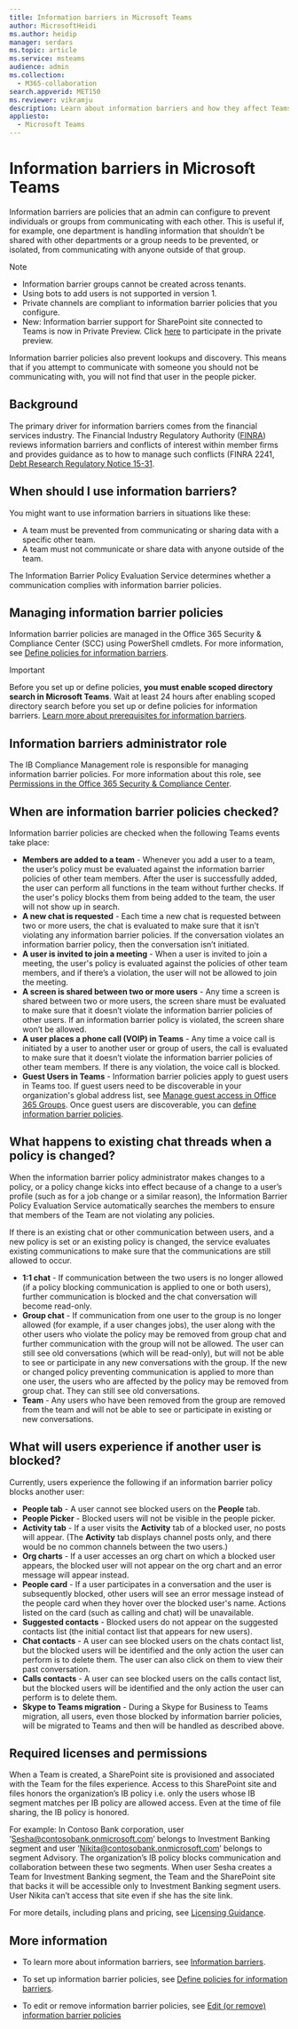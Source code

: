 ```yaml
---
title: Information barriers in Microsoft Teams
author: MicrosoftHeidi
ms.author: heidip
manager: serdars
ms.topic: article
ms.service: msteams
audience: admin
ms.collection: 
  - M365-collaboration
search.appverid: MET150
ms.reviewer: vikramju
description: Learn about information barriers and how they affect Teams.
appliesto: 
  - Microsoft Teams
---
```


# Information barriers in Microsoft Teams

Information barriers are policies that an admin can configure to prevent individuals or groups from communicating with each other. This is useful if, for example, one department is handling information that shouldn’t be shared with other departments or a group needs to be prevented, or isolated, from communicating with anyone outside of that group.

> [!NOTE]
> - Information barrier groups cannot be created across tenants.
> - Using bots to add users is not supported in version 1.
> - Private channels are compliant to information barrier policies that you configure.
> - New: Information barrier support for SharePoint site connected to Teams is now in Private Preview. Click [here](https://forms.office.com/Pages/ResponsePage.aspx?id=v4j5cvGGr0GRqy180BHbR3-O9WDTKhhDtgWfphwS9YhUM0hJNklNRkZKMlhLNDRZNzlEQlVDSjdZVi4u) to participate in the private preview.

Information barrier policies also prevent lookups and discovery. This means that if you attempt to communicate with someone you should not be communicating with, you will not find that user in the people picker.

## Background

The primary driver for information barriers comes from the financial services industry. The Financial Industry Regulatory Authority ([FINRA]( http://www.finra.org)) reviews information barriers and conflicts of interest within member firms and provides guidance as to how to manage such conflicts (FINRA 2241, [Debt Research Regulatory Notice 15-31](http://www.finra.org/sites/default/files/Regulatory-Notice-15-31_0.pdf).  

## When should I use information barriers?

You might want to use information barriers in situations like these:

- A team must be prevented from communicating or sharing data with a specific other team.
- A team must not communicate or share data with anyone outside of the team.

The Information Barrier Policy Evaluation Service determines whether a communication complies with information barrier policies. 

## Managing information barrier policies

Information barrier policies are managed in the Office 365 Security & Compliance Center (SCC) using PowerShell cmdlets. For more information, see [Define policies for information barriers](https://docs.microsoft.com/office365/securitycompliance/information-barriers-policies).

> [!IMPORTANT]
> Before you set up or define policies, **you must enable scoped directory search in Microsoft Teams**. Wait at least 24 hours after enabling scoped directory search before you set up or define policies for information barriers. [Learn more about prerequisites for information barriers](https://docs.microsoft.com/office365/securitycompliance/information-barriers-policies#prerequisites).

## Information barriers administrator role

The IB Compliance Management role is responsible for managing information barrier policies. For more information about this role, see [Permissions in the Office 365 Security & Compliance Center](https://docs.microsoft.com/office365/securitycompliance/permissions-in-the-security-and-compliance-center).

## When are information barrier policies checked?

Information barrier policies are checked when the following Teams events take place:

- **Members are added to a team** - Whenever you add a user to a team, the user’s policy must be evaluated against the information barrier policies of other team members. After the user is successfully added, the user can perform all functions in the team without further checks. If the user's policy blocks them from being added to the team, the user will not show up in search.
- **A new chat is requested** - Each time a new chat is requested between two or more users, the chat is evaluated to make sure that it isn’t violating any information barrier policies. If the conversation violates an information barrier policy, then the conversation isn’t initiated.
- **A user is invited to join a meeting** - When a user is invited to join a meeting, the user's policy is evaluated against the policies of other team members, and if there’s a violation, the user will not be allowed to join the meeting.
- **A screen is shared between two or more users** - Any time a screen is shared between two or more users, the screen share must be evaluated to make sure that it doesn’t violate the information barrier policies of other users. If an information barrier policy is violated, the screen share won’t be allowed.
- **A user places a phone call (VOIP) in Teams** - Any time a voice call is initiated by a user to another user or group of users, the call is evaluated to make sure that it doesn’t violate the information barrier policies of other team members. If there is any violation, the voice call is blocked.
- **Guest Users in Teams** - Information barrier policies apply to guest users in Teams too. If guest users need to be discoverable in your organization's global address list, see [Manage guest access in Office 365 Groups](https://docs.microsoft.com/office365/admin/create-groups/manage-guest-access-in-groups?view=o365-worldwide#can-i-make-guest-objects-visible-in-the-global-address-list). Once guest users are discoverable, you can [define information barrier policies](https://docs.microsoft.com/office365/securitycompliance/information-barriers-policies). 

## What happens to existing chat threads when a policy is changed?

When the information barrier policy administrator makes changes to a policy, or a policy change kicks into effect because of a change to a user’s profile (such as for a job change or a similar reason), the Information Barrier Policy Evaluation Service automatically searches the members to ensure that members of the Team are not violating any policies.

If there is an existing chat or other communication between users, and a new policy is set or an existing policy is changed, the service evaluates existing communications to make sure that the communications are still allowed to occur. 

- **1:1 chat** - If communication between the two users is no longer allowed (if a policy blocking communication is applied to one or both users), further communication is blocked and the chat conversation will become read-only.
- **Group chat** - If communication from one user to the group is no longer allowed (for example, if a user changes jobs), the user along with the other users who violate the policy may be removed from group chat and further communication with the group will not be allowed. The user can still see old conversations (which will be read-only), but will not be able to see or participate in any new conversations with the group. If the new or changed policy preventing communication is applied to more than one user, the users who are affected by the policy may be removed from group chat. They can still see old conversations. 
- **Team** - Any users who have been removed from the group are removed from the team and will not be able to see or participate in existing or new conversations.


## What will users experience if another user is blocked?

Currently, users experience the following if an information barrier policy blocks another user:

- **People tab** - A user cannot see blocked users on the **People** tab.
- **People Picker** - Blocked users will not be visible in the people picker.
- **Activity tab** - If a user visits the **Activity** tab of a blocked user, no posts will appear. (The **Activity** tab displays channel posts only, and there would be no common channels between the two users.)
- **Org charts** - If a user accesses an org chart on which a blocked user appears, the blocked user will not appear on the org chart and an error message will appear instead.
- **People card** - If a user participates in a conversation and the user is subsequently blocked, other users will see an error message instead of the people card when they hover over the blocked user's name. Actions listed on the card (such as calling and chat) will be unavailable.
- **Suggested contacts** - Blocked users do not appear on the suggested contacts list (the initial contact list that appears for new users).
- **Chat contacts** - A user can see blocked users on the chats contact list, but the blocked users will be identified and the only action the user can perform is to delete them. The user can also click on them to view their past conversation.
- **Calls contacts** - A user can see blocked users on the calls contact list, but the blocked users will be identified and the only action the user can perform is to delete them.
- **Skype to Teams migration** - During a Skype for Business to Teams migration, all users, even those blocked by information barrier policies, will be migrated to Teams and then will be handled as described above.



## Required licenses and permissions

When a Team is created, a SharePoint site is provisioned and associated with the Team for the files experience. Access to this SharePoint site and files honors the organization’s IB policy i.e. only the users whose IB segment matches per IB policy are allowed access. Even at the time of file sharing, the IB policy is honored.

For example: In Contoso Bank corporation, user ‘Sesha@contosobank.onmicrosoft.com’ belongs to Investment Banking segment and user ‘Nikita@contosobank.onmicrosoft.com’ belongs to segment Advisory. The organization’s IB policy blocks communication and collaboration between these two segments. 
When user Sesha creates a Team for Investment Banking segment, the Team and the SharePoint site that backs it will be accessible only to Investment Banking segment users. User Nikita can’t access that site even if she has the site link.

For more details, including plans and pricing, see [Licensing Guidance](https://docs.microsoft.com/office365/servicedescriptions/microsoft-365-service-descriptions/microsoft-365-tenantlevel-services-licensing-guidance/microsoft-365-tenantlevel-services-licensing-guidance).


## More information

- To learn more about information barriers, see [Information barriers](https://docs.microsoft.com/office365/securitycompliance/information-barriers).

- To set up information barrier policies, see [Define policies for information barriers](https://docs.microsoft.com/office365/securitycompliance/information-barriers-policies).

- To edit or remove information barrier policies, see [Edit (or remove) information barrier policies](https://docs.microsoft.com/microsoft-365/compliance/information-barriers-edit-segments-policies.md)

